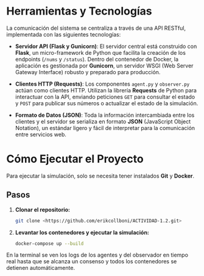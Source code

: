 # Herramientas y Tecnologías
La comunicación del sistema se centraliza a través de una API RESTful, implementada con las siguientes tecnologías:

* **Servidor API (Flask y Gunicorn)**: El servidor central está construido con **Flask**, un micro-framework de Python que facilita la creación de los endpoints (`/nums` y `/status`). Dentro del contenedor de Docker, la aplicación es gestionada por **Gunicorn**, un servidor WSGI (Web Server Gateway Interface) robusto y preparado para producción.

* **Clientes HTTP (Requests)**: Los componentes `agent.py` y `observer.py` actúan como clientes HTTP. Utilizan la librería **Requests** de Python para interactuar con la API, enviando peticiones `GET` para consultar el estado y `POST` para publicar sus números o actualizar el estado de la simulación.

* **Formato de Datos (JSON)**: Toda la información intercambiada entre los clientes y el servidor se serializa en formato **JSON** (JavaScript Object Notation), un estándar ligero y fácil de interpretar para la comunicación entre servicios web.

# Cómo Ejecutar el Proyecto
Para ejecutar la simulación, solo se necesita tener instalados **Git** y **Docker**.

## Pasos
1.  **Clonar el repositorio:**
    ```bash
    git clone <https://github.com/erikcollboni/ACTIVIDAD-1.2.git>
    ```

2.  **Levantar los contenedores y ejecutar la simulación:**
    ```bash
    docker-compose up --build
    ```
En la terminal se ven los logs de los agentes y del observador en tiempo real hasta que se alcanza un consenso y todos los contenedores se detienen automáticamente.